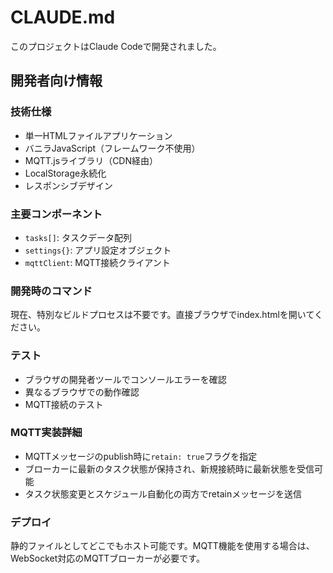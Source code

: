 # CLAUDE.md

このプロジェクトはClaude Codeで開発されました。

## 開発者向け情報

### 技術仕様
- 単一HTMLファイルアプリケーション
- バニラJavaScript（フレームワーク不使用）
- MQTT.jsライブラリ（CDN経由）
- LocalStorage永続化
- レスポンシブデザイン

### 主要コンポーネント
- `tasks[]`: タスクデータ配列
- `settings{}`: アプリ設定オブジェクト
- `mqttClient`: MQTT接続クライアント

### 開発時のコマンド
現在、特別なビルドプロセスは不要です。直接ブラウザでindex.htmlを開いてください。

### テスト
- ブラウザの開発者ツールでコンソールエラーを確認
- 異なるブラウザでの動作確認
- MQTT接続のテスト

### MQTT実装詳細
- MQTTメッセージのpublish時に`retain: true`フラグを指定
- ブローカーに最新のタスク状態が保持され、新規接続時に最新状態を受信可能
- タスク状態変更とスケジュール自動化の両方でretainメッセージを送信

### デプロイ
静的ファイルとしてどこでもホスト可能です。MQTT機能を使用する場合は、WebSocket対応のMQTTブローカーが必要です。